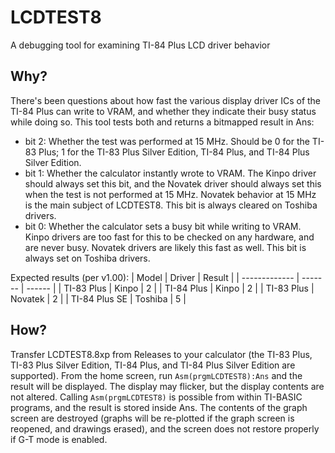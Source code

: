 # LCDTEST8
A debugging tool for examining TI-84 Plus LCD driver behavior

## Why?
There's been questions about how fast the various display driver ICs of the TI-84 Plus can write to VRAM, and whether they indicate their busy status while doing so. This tool tests both and returns a bitmapped result in Ans:
- bit 2: Whether the test was performed at 15 MHz. Should be 0 for the TI-83 Plus; 1 for the TI-83 Plus Silver Edition, TI-84 Plus, and TI-84 Plus Silver Edition.
- bit 1: Whether the calculator instantly wrote to VRAM. The Kinpo driver should always set this bit, and the Novatek driver should always set this when the test is not performed at 15 MHz. Novatek behavior at 15 MHz is the main subject of LCDTEST8. This bit is always cleared on Toshiba drivers. 
- bit 0: Whether the calculator sets a busy bit while writing to VRAM. Kinpo drivers are too fast for this to be checked on any hardware, and are never busy. Novatek drivers are likely this fast as well. This bit is always set on Toshiba drivers.

Expected results (per v1.00):
| Model         | Driver  | Result |
| ------------- | ------- | ------ |
| TI-83 Plus    | Kinpo   | 2      |
| TI-84 Plus    | Kinpo   | 2      |
| TI-83 Plus    | Novatek | 2      |
| TI-84 Plus SE | Toshiba | 5      |

## How?
Transfer LCDTEST8.8xp from Releases to your calculator (the TI-83 Plus, TI-83 Plus Silver Edition, TI-84 Plus, and TI-84 Plus Silver Edition are supported). From the home screen, run `Asm(prgmLCDTEST8):Ans` and the result will be displayed. The display may flicker, but the display contents are not altered. Calling `Asm(prgmLCDTEST8)` is possible from within TI-BASIC programs, and the result is stored inside Ans. The contents of the graph screen are destroyed (graphs will be re-plotted if the graph screen is reopened, and drawings erased), and the screen does not restore properly if G-T mode is enabled. 
